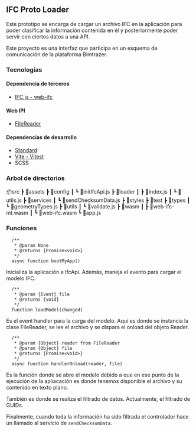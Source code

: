 ## IFC Proto Loader
Este prototipo se encarga de cargar un archivo IFC en la aplicación para poder clasificar
la información contenida en él y posteriormente poder servir con ciertos datos a una API.

Este proyecto es una interfaz que participa en un esquema de comunicación de la plataforma
Bimtrazer.

### Tecnologías
#### Dependencia de terceros
- [IFC.js - web-ifc](https://github.com/IFCjs/web-ifc/)

#### Web IPI
- [FileReader](https://developer.mozilla.org/es/docs/Web/API/FileReader)

#### Dependencias de desarrollo
- [Standard](https://standardjs.com/)
- [Vite - Vitest](https://vitest.dev/)
- SCSS

### Arbol de directorios
📦src
 ┣ 📂assets
 ┣ 📂config
 ┃ ┗ 📜initIfcApi.js
 ┣ 📂loader
 ┃ ┣ 📜index.js
 ┃ ┗ 📜utils.js
 ┣ 📂services
 ┃ ┗ 📜sendChecksumData.js
 ┣ 📂styles
 ┣ 📂test
 ┣ 📂types
 ┃ ┗ 📜geometryTypes.js
 ┣ 📂utils
 ┃ ┗ 📜validate.js
 ┣ 📂wasm
 ┃ ┣ 📜web-ifc-mt.wasm
 ┃ ┗ 📜web-ifc.wasm
 ┗ 📜app.js

### Funciones
```JS
  /**
   * @param None
   * @returns {Promise<void>}
   */
  async function bootMyApp()
```
Inicializa la aplicación e IfcApi. Además, maneja el evento para cargar el modelo IFC.

```JS
  /**
   * @param {Event} file
   * @returns {void}
   */
  function loadModel(changed)
```
Es el event handler para la carga del modelo. Aqui es donde se instancia la clase FileReader, se lee el archivo y se dispara el onload del objeto Reader.

```JS
  /**
   * @param {Object} reader from FileReader
   * @param {Object} file
   * @returns {Promise<void>}
   */
  async function handlerOnload(reader, file)
```
Es la función donde se abre el modelo debido a que en ese punto de la ejecución de la apliacación es donde tenemos disponible el archivo y su contenido en texto plano.

También es donde se realiza el filtrado de datos. Actualmente, el filtrado de GUIDs.

Finalmente, cuando toda la información ha sido filtrada el controlador hace un llamado al servicio de `sendChecksumData`.
